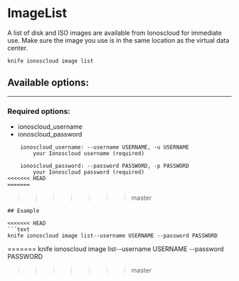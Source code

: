 # ImageList

A list of disk and ISO images are available from Ionoscloud for immediate use. Make sure the image you use is in the same location as the virtual data center.

    knife ionoscloud image list


## Available options:
---

### Required options:
* ionoscloud_username
* ionoscloud_password

```
    ionoscloud_username: --username USERNAME, -u USERNAME
        your Ionoscloud username (required)

    ionoscloud_password: --password PASSWORD, -p PASSWORD
        your Ionoscloud password (required)
<<<<<<< HEAD
=======

```
>>>>>>> master

```
## Example

<<<<<<< HEAD
```text
knife ionoscloud image list--username USERNAME --password PASSWORD
```
=======
    knife ionoscloud image list--username USERNAME --password PASSWORD
>>>>>>> master
